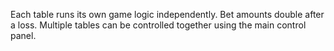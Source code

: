 Each table runs its own game logic independently.
Bet amounts double after a loss.
Multiple tables can be controlled together using the main control panel.
